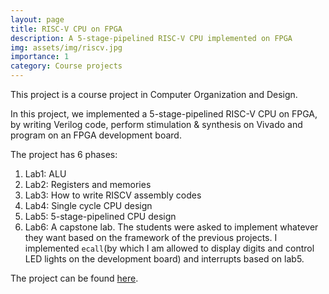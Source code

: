```yaml
---
layout: page
title: RISC-V CPU on FPGA
description: A 5-stage-pipelined RISC-V CPU implemented on FPGA
img: assets/img/riscv.jpg
importance: 1
category: Course projects
---
```


This project is a course project in Computer Organization and Design. 

In this project, we implemented a 5-stage-pipelined RISC-V CPU on FPGA, by writing Verilog code, perform stimulation & synthesis on Vivado and program on an FPGA development board.  

The project has 6 phases: 
1. Lab1: ALU
2. Lab2: Registers and memories
3. Lab3: How to write RISCV assembly codes
4. Lab4: Single cycle CPU design
5. Lab5: 5-stage-pipelined CPU design
6. Lab6: A capstone lab. The students were asked to implement whatever they want based on the framework of the previous projects. I implemented `ecall`(by which I am allowed to display digits and control LED lights on the development board) and interrupts based on lab5. 

The project can be found [here](https://github.com/ryanyuan-yyr/COD-Labs). 